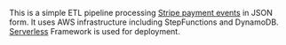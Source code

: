 This is a simple ETL pipeline processing [Stripe payment events](https://stripe.com/docs/api) in JSON form. 
It uses AWS infrastructure including StepFunctions and DynamoDB. [Serverless](https://serverless.com/) Framework 
is used for deployment.

